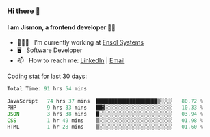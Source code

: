 ### Hi there 👋

#### I am Jismon, a frontend developer 👦🏻

- 🧑🏻‍💻   &nbsp; I’m currently working at <a href='https://www.ensolsystems.com/' target="_blank">Ensol Systems</a>
- 🖥   &nbsp; Software Developer
- 📫   &nbsp; How to reach me: <a href='https://www.linkedin.com/in/jismonthomas/'>LinkedIn</a> | <a href='mailto:hellojismonthomas@gmail.com'>Email</a>

Coding stat for last 30 days:
<!--START_SECTION:waka-->

```javascript
Total Time: 91 hrs 54 mins

JavaScript   74 hrs 37 mins  ████████████████████▒░░░░   80.72 %
PHP          9 hrs 33 mins   ██▓░░░░░░░░░░░░░░░░░░░░░░   10.33 %
JSON         3 hrs 38 mins   █░░░░░░░░░░░░░░░░░░░░░░░░   03.94 %
CSS          1 hr 49 mins    ▒░░░░░░░░░░░░░░░░░░░░░░░░   01.98 %
HTML         1 hr 28 mins    ▒░░░░░░░░░░░░░░░░░░░░░░░░   01.60 %
```

<!--END_SECTION:waka-->

<!--
**jismonthomas/jismonthomas** is a ✨ _special_ ✨ repository because its `README.md` (this file) appears on your GitHub profile.

Here are some ideas to get you started:

- 🔭 I’m currently working on ...
- 🌱 I’m currently learning ...
- 👯 I’m looking to collaborate on ...
- 🤔 I’m looking for help with ...
- 💬 Ask me about ...
- 📫 How to reach me: ...
- 😄 Pronouns: ...
- ⚡ Fun fact: ...
-->

